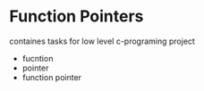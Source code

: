 # Function Pointers

containes tasks for low level c-programing project

- fucntion
- pointer
- function pointer
